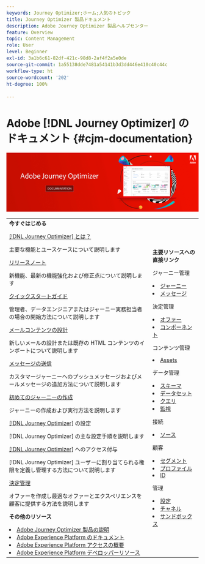 ```yaml
---
keywords: Journey Optimizer;ホーム;人気のトピック
title: Journey Optimizer 製品ドキュメント
description: Adobe Journey Optimizer 製品ヘルプセンター
feature: Overview
topic: Content Management
role: User
level: Beginner
exl-id: 3a1b6c61-82df-421c-98d8-2af4f2a5e0de
source-git-commit: 1a55138dde7481a54141b3d3dd446e410c40c44c
workflow-type: ht
source-wordcount: '202'
ht-degree: 100%

---
```


# Adobe [!DNL Journey Optimizer] のドキュメント {#cjm-documentation}

![](using/assets/do-not-localize/banner-cjm.jpg)


<table style="table-layout:fixed">
<tr>
  <td>
    <div><strong>今すぐはじめる</strong>
    </div>
    <p>
    <em></em>
    <p>
    <div>
      <a href="using/get-started.md">[!DNL Journey Optimizer] とは？</a>
    </div>
    <p>主要な機能とユースケースについて説明します
    <p>
    <div>
      <a href="using/release-notes.md">リリースノート</a>
    </div>
    <p>新機能、最新の機能強化および修正点について説明します
   <p>
    <div>
      <a href="using/quick-start.md">クイックスタートガイド</a>
    </div>
    <p>
    管理者、データエンジニアまたはジャーニー実務担当者の場合の開始方法について説明します
    <p>
    <p>
    <div>
      <a href="using/design-emails.md">メールコンテンツの設計</a>
    </div>
    <p>
    新しいメールの設計または既存の HTML コンテンツのインポートについて説明します
    <p>
    <div>
      <a href="using/building-journeys/journeys-message.md">メッセージの送信</a>
    </div>
    <p>カスタマージャーニーへのプッシュメッセージおよびメールメッセージの追加方法について説明します
    <p>
    <div>
    <a href="using/building-journeys/journeys-uc.md">初めてのジャーニーの作成</a>
    </div>
    <p>ジャーニーの作成および実行方法を説明します
    <p>
    <div>
    <a href="using/configuration/get-started-configuration.md">[!DNL Journey Optimizer]</a> の設定
    </div>
    <p> [!DNL Journey Optimizer] の主な設定手順を説明します
    <p>
    <div>
    <a href="using/administration/permissions-overview.md">[!DNL Journey Optimizer]</a> へのアクセス付与
    </div>
    <p>[!DNL Journey Optimizer] ユーザーに割り当てられる権限を定義し管理する方法について説明します
    <p>
    <div>
    <a href="using/offers/get-started/starting-offer-decisioning.md">決定管理</a>
    </div>
    <p>オファーを作成し最適なオファーとエクスペリエンスを顧客に提供する方法を説明します
    <p>
    <p>
    <div><strong>その他のリソース</strong>
    </div>
    <p>
    <p>
    <div>
    <li>
      <a href="https://helpx.adobe.com/legal/product-descriptions/adobe-journey-optimizer.html?lang=ja" target="_blank">Adobe Journey Optimizer 製品の説明</a>
    </li>
    </div>
    <div>
    <li>
      <a href="https://experienceleague.adobe.com/docs/dynamic-media-developer-resources/landing/home.html?lang=ja" target="_blank">Adobe Experience Platform のドキュメント</a>
    </li>
    </div>
      <div>
      <li>
      <a href="https://experienceleague.adobe.com/docs/experience-platform/access-control/home.html?lang=ja" target="_blank">Adobe Experience Platform アクセスの概要</a>
    </li>
    </div>
      <div>
      <li>
      <a href="https://www.adobe.com/jp/experience-platform/documentation-and-developer-resources.html" target="_blank">Adobe Experience Platform デベロッパーリソース</a>
    </li>
    </div>
  </td>
   <td>
   <div><strong>主要リソースへの直接リンク</strong>
    </div>
    <p>
    <em></em>
    <p>
    <p>ジャーニー管理</p>
    <li>
      <a href="using/building-journeys/journey-gs.md">ジャーニー</a>
    </li>
    <li>
      <a href="using/create-message.md">メッセージ</a>
    </li>
    <p>
    <p>決定管理</p>
    <li>
      <a href="using/offers/get-started/starting-offer-decisioning.md">オファー</a>
    </li>
     <li>
      <a href="using/offers/offer-library/key-steps.md">コンポーネント</a>
    </li>
    <p>
    <p>コンテンツ管理</p>
    <li>
      <a href="using/assets-essentials.md">Assets</a>
    </li>
    <p>
    <p>データ管理</p>
    <li>
      <a href="using/get-started-schemas.md">スキーマ</a>
    </li>
     <li>
      <a href="using/get-started-datasets.md">データセット</a>
    </li>
        <li>
      <a href="using/get-started-queries.md">クエリ</a>
    </li>
     <li>
      <a href="https://experienceleague.adobe.com/docs/experience-platform/ingestion/quality/monitor-data-ingestion.html?lang=ja" target="_blank">監視</a>
    </li>
    <p>
    <p>接続</p>
    <li>
      <a href="using/get-started-sources.md">ソース</a>
    </li>
    <p>
    <p>顧客</p>
    <li>
      <a href="using/segment/about-segments.md">セグメント</a>
    </li>
     <li>
      <a href="using/get-started-profiles.md">プロファイル</a>
    </li>
    <li>
      <a href="using/get-started-identity.md">ID</a>
    </li>
    <p>
    <p>管理</p>
    <li>
      <a href="using/configuration/about-data-sources-events-actions.md">設定 </a>
    </li>
    <li>
      <a href="using/configuration/get-started-configuration.md">チャネル</a>
    </li>
     <li>
      <a href="using/administration/sandboxes.md">サンドボックス</a>
    </li>
  </td>
</tr>
</table>
